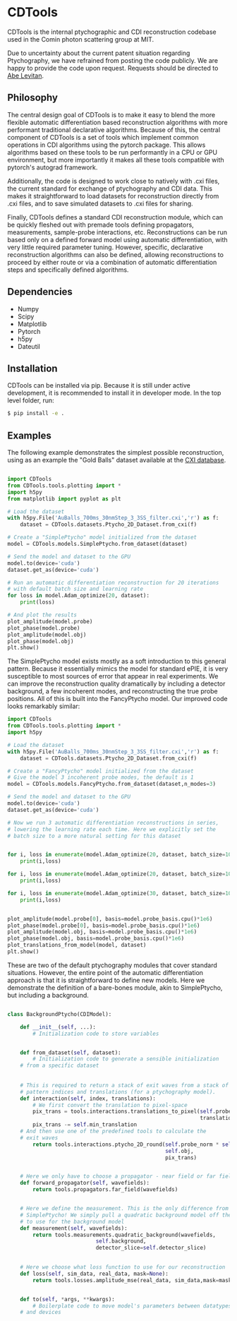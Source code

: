 # CDTools

CDTools is the internal ptychographic and CDI reconstruction codebase used in the Comin photon scattering group at MIT.

Due to uncertainty about the current patent situation regarding Ptychography, we have refrained from posting the code publicly. We are happy to provide the code upon request. Requests should be directed to [Abe Levitan](alevitan@mit.edu).

## Philosophy

The central design goal of CDTools is to make it easy to blend the more flexible automatic differentiation based reconstruction algorithms with more performant traditional declarative algorithms. Because of this, the central component of CDTools is a set of tools which implement common operations in CDI algorithms using the pytorch package. This allows algorithms based on these tools to be run performantly in a CPU or GPU environment, but more importantly it makes all these tools compatible with pytorch's autograd framework.


Additionally, the code is designed to work close to natively with .cxi files, the current standard for exchange of ptychography and CDI data. This makes it straightforward to load datasets for reconstruction directly from .cxi files, and to save simulated datasets to .cxi files for sharing.


Finally, CDTools defines a standard CDI reconstruction module, which can be quickly fleshed out with premade tools defining propagators, measurements, sample-probe interactions, etc. Reconstructions can be run based only on a defined forward model using automatic differentiation, with very little required parameter tuning. However, specific, declarative reconstruction algorithms can also be defined, allowing reconstructions to proceed by either route or via a combination of automatic differentiation steps and specifically defined algorithms.


## Dependencies


* Numpy
* Scipy
* Matplotlib
* Pytorch
* h5py
* Dateutil


## Installation

CDTools can be installed via pip. Because it is still under active development, it is recommended to install it in developer mode. In the top level folder, run:

```bash
$ pip install -e .
```

## Examples

The following example demonstrates the simplest possible reconstruction, using as an example the "Gold Balls" dataset available at the [CXI database](http://cxidb.org/id-65.html).

```python

import CDTools
from CDTools.tools.plotting import *
import h5py
from matplotlib import pyplot as plt

# Load the dataset
with h5py.File('AuBalls_700ms_30nmStep_3_3SS_filter.cxi','r') as f:
    dataset = CDTools.datasets.Ptycho_2D_Dataset.from_cxi(f)

# Create a "SimplePtycho" model initialized from the dataset
model = CDTools.models.SimplePtycho.from_dataset(dataset)

# Send the model and dataset to the GPU
model.to(device='cuda')
dataset.get_as(device='cuda')

# Run an automatic differentiation reconstruction for 20 iterations
# with default batch size and learning rate
for loss in model.Adam_optimize(20, dataset):
    print(loss)

# And plot the results
plot_amplitude(model.probe)
plot_phase(model.probe)
plot_amplitude(model.obj)
plot_phase(model.obj)
plt.show()
```

The SimplePtycho model exists mostly as a soft introduction to this general pattern. Because it essentially mimics the model for standard ePIE, it is very susceptible to most sources of error that appear in real experiments. We can improve the reconstruction quality dramatically by including a detector background, a few incoherent modes, and reconstructing the true probe positions. All of this is built into the FancyPtycho model. Our improved code looks remarkably similar:

```python
import CDTools
from CDTools.tools.plotting import *
import h5py

# Load the dataset
with h5py.File('AuBalls_700ms_30nmStep_3_3SS_filter.cxi','r') as f:
    dataset = CDTools.datasets.Ptycho_2D_Dataset.from_cxi(f)

# Create a "FancyPtycho" model initialized from the dataset
# Give the model 3 incoherent probe modes, the default is 1
model = CDTools.models.FancyPtycho.from_dataset(dataset,n_modes=3)

# Send the model and dataset to the GPU
model.to(device='cuda')
dataset.get_as(device='cuda')

# Now we run 3 automatic differentiation reconstructions in series,
# lowering the learning rate each time. Here we explicitly set the
# batch size to a more natural setting for this dataset


for i, loss in enumerate(model.Adam_optimize(20, dataset, batch_size=100)):
    print(i,loss)

for i, loss in enumerate(model.Adam_optimize(20, dataset, batch_size=100, lr=0.001)):
    print(i,loss)

for i, loss in enumerate(model.Adam_optimize(30, dataset, batch_size=100, lr=0.0001)):
    print(i,loss)


plot_amplitude(model.probe[0], basis=model.probe_basis.cpu()*1e6)
plot_phase(model.probe[0], basis=model.probe_basis.cpu()*1e6)
plot_amplitude(model.obj, basis=model.probe_basis.cpu()*1e6)
plot_phase(model.obj, basis=model.probe_basis.cpu()*1e6)
plot_translations_from_model(model, dataset)
plt.show()
```

These are two of the default ptychography modules that cover standard situations. However, the entire point of the automatic differentiation approach is that it is straightforward to define new models. Here we demonstrate the definition of a bare-bones module, akin to SimplePtycho, but including a background.

```python

class BackgroundPtycho(CDIModel):

    def __init__(self, ...):
    	# Initialization code to store variables


    def from_dataset(self, dataset):
        # Initialization code to generate a sensible initialization
	# from a specific dataset
	
    
    # This is required to return a stack of exit waves from a stack of
    # pattern indices and translations (for a ptychography model).
    def interaction(self, index, translations):
    	# We first convert the translation to pixel-space
        pix_trans = tools.interactions.translations_to_pixel(self.probe_basis,
                                                             translations)
        pix_trans -= self.min_translation
	# And then use one of the predefined tools to calculate the
	# exit waves
        return tools.interactions.ptycho_2D_round(self.probe_norm * self.probe,
                                                  self.obj,
                                                  pix_trans)


    # Here we only have to choose a propagator - near field or far field
    def forward_propagator(self, wavefields):
        return tools.propagators.far_field(wavefields)


    # Here we define the measurement. This is the only difference from
    # SimplePtycho! We simply pull a quadratic background model off the shelf
    # to use for the background model
    def measurement(self, wavefields):
        return tools.measurements.quadratic_background(wavefields,
                            self.background,
                            detector_slice=self.detector_slice)
    

    # Here we choose what loss function to use for our reconstruction
    def loss(self, sim_data, real_data, mask=None):
        return tools.losses.amplitude_mse(real_data, sim_data,mask=mask)


    def to(self, *args, **kwargs):
    	# Boilerplate code to move model's parameters between datatypes
	# and devices
    
```